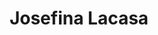 ---
first_name: Josefina
last_name: Lacasa
title: Josefina Lacasa
role: Assistant Professor of Statistics
organizations:
- name: Kansas State University
  url: https://www.k-state.edu/
education:
  courses:
  - course: PhD Agronomy
    institution: Kansas State University
    year: 2023
  - course: M.S. Statistics
    institution: Kansas State University
    year: 2023
  - course: B.S. Agronomy
    institution: Universidad de Buenos Aires
    year: 2020
social:
- icon: envelope
  icon_pack: fas
  link: mailto:lacasa@ksu.edu
- icon: google-scholar
  icon_pack: ai
  link: https://jlacasa.github.io/
- icon: orcid
  icon_pack: ai
  link: https://orcid.org/0000-0002-7201-7480
- icon: github
  icon_pack: fab
  link: https://github.com/jlacasa
- icon: linkedin
  icon_pack: fab
  link: https://www.linkedin.com/in/josefina-lacasa-56a352104/
user_groups:
- Members
superuser: no
---